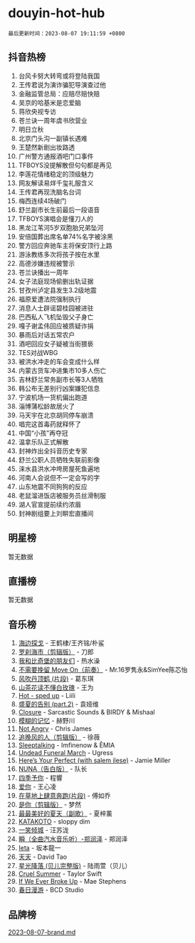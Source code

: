 # douyin-hot-hub

`最后更新时间：2023-08-07 19:11:59 +0800`

## 抖音热榜

1. 台风卡努大转弯或将登陆我国
1. 王传君说为演诈骗犯导演查过他
1. 金融监管总局：应赔尽赔快赔
1. 吴京的哈基米是恋爱脑
1. 蒋欣央视专访
1. 苍兰诀一周年虞书欣营业
1. 明日立秋
1. 北京门头沟一副镇长遇难
1. 王楚然新剧出妆路透
1. 广州警方通报酒吧门口事件
1. TFBOYS没提解散但句句都是再见
1. 李莲花情绪稳定的顶级魅力
1. 网友解读易烊千玺礼服含义
1. 王传君再现洗脑名台词
1. 梅西连续4场破门
1. 舒兰副市长生前最后一段语音
1. TFBOYS演唱会是懂刀人的
1. 黑龙江苇河5岁双胞胎兄弟坠河
1. 安倍国葬出席名单74%名字被涂黑
1. 警方回应奔驰车主将保安顶行上路
1. 游泳教练多次将孩子按在水里
1. 高德涉嫌违规被警示
1. 苍兰诀播出一周年
1. 女子法庭现场偷删出轨证据
1. 甘孜州泸定县发生3.2级地震
1. 福原爱遭法院强制执行
1. 消息人士辟谣碧桂园被进驻
1. 巴西私人飞机坠毁父子身亡
1. 嘎子谢孟伟回应被质疑诈捐
1. 暴雨后对话五常农户
1. 酒吧回应女子疑被当街猥亵
1. TES对战WBG
1. 被洪水冲走的车会变成什么样
1. 内蒙古货车冲进集市10多人伤亡
1. 吉林舒兰常务副市长等3人牺牲
1. 韩公布无差别行凶案嫌犯信息
1. 宁波机场一货机偏出跑道
1. 淄博蒲松龄故居火了
1. 马天宇在北京胡同停车崩溃
1. 唱完这首毒药就释怀了
1. 中国“小孩”再夺冠
1. 温拿乐队正式解散
1. 封神炸出全抖音历史专家
1. 舒兰公职人员牺牲失联前影像
1. 涞水县洪水冲垮房屋死鱼遍地
1. 河南人会说但不一定会写的字
1. 山东地震不同狗狗的反应
1. 老鼠溜进饭店被服务员丝滑制服
1. 湖人官宣提前续约浓眉
1. 封神剧组要上刘畊宏直播间

## 明星榜

暂无数据

## 直播榜

暂无数据

## 音乐榜

1. [海边探戈](https://sf3-cdn-tos.douyinstatic.com/obj/tos-cn-ve-2774/os9gE0VQCGqt6VQkZDyBBYvfSDY0QFe3vVmubn) - 王鹤棣/王齐铭/朴鲨
1. [罗刹海市（剪辑版）](https://sf6-cdn-tos.douyinstatic.com/obj/tos-cn-ve-2774/oAiUeC5RhCS3TDYkdvebABgjPGk1lqQgZynItL) - 刀郎
1. [我和比奇堡的朋友们](https://sf6-cdn-tos.douyinstatic.com/obj/tos-cn-ve-2774/f0505db981ea4a6d91453a15924a82aa) - 热水澡
1. [不需要挽留 Move On（前奏）](https://sf3-cdn-tos.douyinstatic.com/obj/tos-cn-ve-2774/ooCBhgCCkF4nExzQL9WZSUbitfA8IsDkgQIYhe) - Mr.16罗隽永&SimYee陈芯怡
1. [风吹丹顶鹤 (片段)](https://sf6-cdn-tos.douyinstatic.com/obj/tos-cn-ve-2774/oImDzeJM2hbnVCfbAag5NbDteaFzOGbY334A4I) - 葛东琪
1. [山茶花读不懂白玫瑰](https://sf6-cdn-tos.douyinstatic.com/obj/tos-cn-ve-2774/osfn8B7DktrRHEPJgPCfDbw7QDQEkwC16BxZg9) - 王为
1. [Hot - sped up](https://sf6-cdn-tos.douyinstatic.com/obj/tos-cn-ve-2774/oY5GA4tzoICWsYxWdyUKW0wulAyBzhWbfKtIUw) - Liili
1. [盛夏的告别 (part.2)](https://sf6-cdn-tos.douyinstatic.com/obj/tos-cn-ve-2774/o4fZOFNyVBU1AUyOhNq0CsjAoouNMPY1WXwwIz) - 袁娅维
1. [Closure](https://sf6-cdn-tos.douyinstatic.com/obj/tos-cn-ve-2774/84f7422b29f94b78a5f3b0386275db35) - Sarcastic Sounds & BIRDY & Mishaal
1. [模糊的记忆](https://sf6-cdn-tos.douyinstatic.com/obj/tos-cn-ve-2774/ocrRNOQnkB1MNO9eD1sd3CIytBehbIbglZUFAT) - 赫野川
1. [Not Angry](https://sf6-cdn-tos.douyinstatic.com/obj/tos-cn-ve-2774/651f30a826dc43cbb6becf6b048f9541) - Chris James
1. [追晚风的人（剪辑版）](https://sf6-cdn-tos.douyinstatic.com/obj/tos-cn-ve-2774/560835060af84ac29cd5c12e2a98f7eb) - 徐薇
1. [Sleeptalking](https://sf6-cdn-tos.douyinstatic.com/obj/tos-cn-ve-2774/f23bc60230804ede98a163e1926e0857) - Imfinenow & ÊMIA
1. [Undead Funeral March](https://sf3-cdn-tos.douyinstatic.com/obj/tos-cn-ve-2774/3b2008ca604a4559b341e8583e6ce0fc) - Ugress
1. [Here’s Your Perfect (with salem ilese)](https://sf3-cdn-tos.douyinstatic.com/obj/tos-cn-ve-2774/076b1576c6c546598f803fe53da388a7) - Jamie Miller
1. [NUNA（告白版）](https://sf6-cdn-tos.douyinstatic.com/obj/tos-cn-ve-2774/a65828cbd8ce41a78a430a58b49f4feb) - 队长
1. [四季予你](https://sf3-cdn-tos.douyinstatic.com/obj/tos-cn-ve-2774/cf30fff9208143e4b0aca63a5ab5326b) - 程響
1. [爱你](https://sf6-cdn-tos.douyinstatic.com/obj/tos-cn-ve-2774/738d8b240f1e4519b44cf31c84e02e24) - 王心凌
1. [在草地上肆意奔跑(片段)](https://sf3-cdn-tos.douyinstatic.com/obj/tos-cn-ve-2774/8831d494742f45dabdfa8adb8b817259) - 傅如乔
1. [是你（剪辑版）](https://sf3-cdn-tos.douyinstatic.com/obj/tos-cn-ve-2774/46019dae783c4c969944217fe1cfafc4) - 梦然
1. [最最美好的夏天（副歌）](https://sf3-cdn-tos.douyinstatic.com/obj/tos-cn-ve-2774/o4FMghDLZkPIkCutdrsXlbTHcaZztBfeCp9AFS) - 夏梓薰
1. [KATAKOTO](https://sf3-cdn-tos.douyinstatic.com/obj/tos-cn-ve-2774/c2b2f5a0d95349eb9c9e0d7bef00bc9d) - sloppy dim
1. [ 一笑倾城](https://sf6-cdn-tos.douyinstatic.com/obj/tos-cn-ve-2774/cb539248cc6e4add8fdc39683808c267) - 汪苏泷
1. [瞬（全曲汽水音乐听）-郑润泽](https://sf3-cdn-tos.douyinstatic.com/obj/tos-cn-ve-2774/o4Vb9eJZClCZTnRQYy0BRSeHGrDtrkrQgIBvQt) - 郑润泽
1. [Ieta](https://sf6-cdn-tos.douyinstatic.com/obj/tos-cn-ve-2774/1e804eabb3bf4421ad8d8fc8e962bee3) - 坂本龍一
1. [天天](https://sf3-cdn-tos.douyinstatic.com/obj/tos-cn-ve-2774/6b075c4856e34a60a1ef022c4a80dec5) - David Tao
1. [星光降落 (贝儿完整版)](https://sf6-cdn-tos.douyinstatic.com/obj/tos-cn-ve-2774/okwB9hAwyAtsFFkFBzAX1hOOfQuIoMNs0W2Mwr) - 陆雨萱（贝儿）
1. [Cruel Summer](https://sf6-cdn-tos.douyinstatic.com/obj/tos-cn-ve-2774/b35ad770e6d4495abefaa493fa46b555) - Taylor Swift
1. [If We Ever Broke Up](https://sf3-cdn-tos.douyinstatic.com/obj/tos-cn-ve-2774/o8onj5HDk0ImtBmO0URBfeyCDXQJMYkQ1gb8Zy) - Mae Stephens
1. [春日漫游](https://sf6-cdn-tos.douyinstatic.com/obj/tos-cn-ve-2774/614f052b8f134eee85f8160524ce2f33) - BCD Studio

## 品牌榜

[2023-08-07-brand.md](2023-08-07-brand.md)
